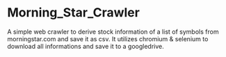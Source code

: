 # Morning_Star_Crawler

A simple web crawler to derive stock information of a list of symbols from morningstar.com and save it as csv.
It utilizes chromium & selenium to download all informations and save it to a googledrive.
